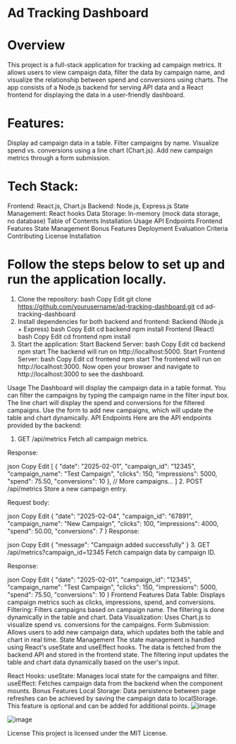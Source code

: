 # Ad Tracking Dashboard
# Overview
This project is a full-stack application for tracking ad campaign metrics. It allows users to view campaign data, filter the data by campaign name, and visualize the relationship between spend and conversions using charts. The app consists of a Node.js backend for serving API data and a React frontend for displaying the data in a user-friendly dashboard.

# Features:
Display ad campaign data in a table.
Filter campaigns by name.
Visualize spend vs. conversions using a line chart (Chart.js).
Add new campaign metrics through a form submission.
# Tech Stack:
Frontend: React.js, Chart.js
Backend: Node.js, Express.js
State Management: React hooks
Data Storage: In-memory (mock data storage, no database)
Table of Contents
Installation
Usage
API Endpoints
Frontend Features
State Management
Bonus Features
Deployment
Evaluation Criteria
Contributing
License
Installation
# Follow the steps below to set up and run the application locally.

1. Clone the repository:
bash
Copy
Edit
git clone https://github.com/yourusername/ad-tracking-dashboard.git
cd ad-tracking-dashboard
2. Install dependencies for both backend and frontend:
Backend (Node.js + Express)
bash
Copy
Edit
cd backend
npm install
Frontend (React)
bash
Copy
Edit
cd frontend
npm install
3. Start the application:
Start Backend Server:
bash
Copy
Edit
cd backend
npm start
The backend will run on http://localhost:5000.
Start Frontend Server:
bash
Copy
Edit
cd frontend
npm start
The frontend will run on http://localhost:3000.
Now open your browser and navigate to http://localhost:3000 to see the dashboard.

Usage
The Dashboard will display the campaign data in a table format.
You can filter the campaigns by typing the campaign name in the filter input box.
The line chart will display the spend and conversions for the filtered campaigns.
Use the form to add new campaigns, which will update the table and chart dynamically.
API Endpoints
Here are the API endpoints provided by the backend:

1. GET /api/metrics
Fetch all campaign metrics.

Response:

json
Copy
Edit
[
  {
    "date": "2025-02-01",
    "campaign_id": "12345",
    "campaign_name": "Test Campaign",
    "clicks": 150,
    "impressions": 5000,
    "spend": 75.50,
    "conversions": 10
  },
  // More campaigns...
]
2. POST /api/metrics
Store a new campaign entry.

Request body:

json
Copy
Edit
{
  "date": "2025-02-04",
  "campaign_id": "67891",
  "campaign_name": "New Campaign",
  "clicks": 100,
  "impressions": 4000,
  "spend": 50.00,
  "conversions": 7
}
Response:

json
Copy
Edit
{
  "message": "Campaign added successfully"
}
3. GET /api/metrics?campaign_id=12345
Fetch campaign data by campaign ID.

Response:

json
Copy
Edit
{
  "date": "2025-02-01",
  "campaign_id": "12345",
  "campaign_name": "Test Campaign",
  "clicks": 150,
  "impressions": 5000,
  "spend": 75.50,
  "conversions": 10
}
Frontend Features
Data Table: Displays campaign metrics such as clicks, impressions, spend, and conversions.
Filtering: Filters campaigns based on campaign name. The filtering is done dynamically in the table and chart.
Data Visualization: Uses Chart.js to visualize spend vs. conversions for the campaigns.
Form Submission: Allows users to add new campaign data, which updates both the table and chart in real time.
State Management
The state management is handled using React's useState and useEffect hooks. The data is fetched from the backend API and stored in the frontend state. The filtering input updates the table and chart data dynamically based on the user's input.

React Hooks:
useState: Manages local state for the campaigns and filter.
useEffect: Fetches campaign data from the backend when the component mounts.
Bonus Features
Local Storage: Data persistence between page refreshes can be achieved by saving the campaign data to localStorage. This feature is optional and can be added for additional points.
![image](https://github.com/user-attachments/assets/f8e6cc16-4d0c-4a81-a6ab-f130d3e9cbfd)

![image](https://github.com/user-attachments/assets/518bdb21-73db-45e4-9c97-c0bd4dc45535)


License
This project is licensed under the MIT License.


